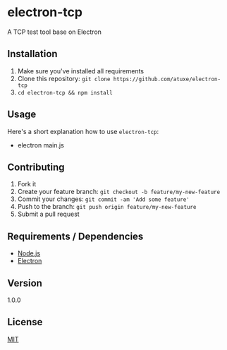 # electron-tcp

A TCP test tool base on Electron

## Installation

1. Make sure you've installed all requirements
2. Clone this repository:
  `git clone https://github.com/atuxe/electron-tcp`
3. `cd electron-tcp && npm install`

## Usage

Here's a short explanation how to use `electron-tcp`:

* electron main.js

## Contributing

1. Fork it
2. Create your feature branch: `git checkout -b feature/my-new-feature`
3. Commit your changes: `git commit -am 'Add some feature'`
4. Push to the branch: `git push origin feature/my-new-feature`
5. Submit a pull request

## Requirements / Dependencies

* [Node.js][2]
* [Electron][1]

## Version

1.0.0

## License

[MIT](LICENSE)

[1]: https://github.com/atom/electron
[2]: https://nodejs.org

